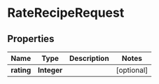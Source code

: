 

# RateRecipeRequest


## Properties

| Name | Type | Description | Notes |
|------------ | ------------- | ------------- | -------------|
|**rating** | **Integer** |  |  [optional] |



